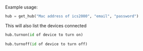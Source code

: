 

Example usage:
```Python
hub = get_hub("Mac address of ics2000", "email", "password")
```

This will also list the devices connected
```Python
hub.turnon(id of device to turn on)
  
hub.turnoff(id of device to turn off)
```

